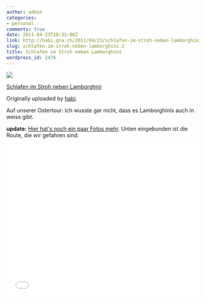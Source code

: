 ```yaml
---
author: admin
categories:
- personal
comments: true
date: 2011-04-23T18:31:06Z
link: http://habi.gna.ch/2011/04/23/schlafen-im-stroh-neben-lamborghini-2/
slug: schlafen-im-stroh-neben-lamborghini-2
title: Schlafen im Stroh neben Lamborghini
wordpress_id: 2476
---
```


[![](http://farm6.static.flickr.com/5305/5646586535_650e5d7d8f_m.jpg)](http://www.flickr.com/photos/habi/5646586535/)
   
  [Schlafen im Stroh neben Lamborghini](http://www.flickr.com/photos/habi/5646586535/)
    
  Originally uploaded by [habi](http://www.flickr.com/photos/habi/).
 
Auf unserer Ostertour: Ich wusste gar nicht, dass es Lamborghinis auch in weiss gibt.
  
**update:**
[Hier hat's noch ein paar Fotos mehr](http://www.flickr.com/photos/habi/sets/72157626452670073/detail/).
Unten eingebunden ist die Route, die wir gefahren sind.

<iframe class="gpsies" src="//www.gpsies.com/mapOnly.do?fileId=kvdecowyhyghzeja" width="100%" height="400" frameborder="0" scrolling="no" marginheight="0" marginwidth="0"></iframe>
